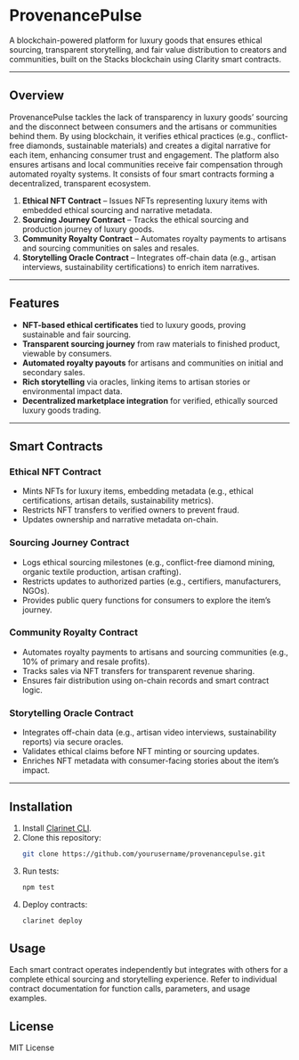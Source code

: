 # ProvenancePulse

A blockchain-powered platform for luxury goods that ensures ethical sourcing, transparent storytelling, and fair value distribution to creators and communities, built on the Stacks blockchain using Clarity smart contracts.

---

## Overview

ProvenancePulse tackles the lack of transparency in luxury goods’ sourcing and the disconnect between consumers and the artisans or communities behind them. By using blockchain, it verifies ethical practices (e.g., conflict-free diamonds, sustainable materials) and creates a digital narrative for each item, enhancing consumer trust and engagement. The platform also ensures artisans and local communities receive fair compensation through automated royalty systems. It consists of four smart contracts forming a decentralized, transparent ecosystem.

1. **Ethical NFT Contract** – Issues NFTs representing luxury items with embedded ethical sourcing and narrative metadata.
2. **Sourcing Journey Contract** – Tracks the ethical sourcing and production journey of luxury goods.
3. **Community Royalty Contract** – Automates royalty payments to artisans and sourcing communities on sales and resales.
4. **Storytelling Oracle Contract** – Integrates off-chain data (e.g., artisan interviews, sustainability certifications) to enrich item narratives.

---

## Features

- **NFT-based ethical certificates** tied to luxury goods, proving sustainable and fair sourcing.  
- **Transparent sourcing journey** from raw materials to finished product, viewable by consumers.  
- **Automated royalty payouts** for artisans and communities on initial and secondary sales.  
- **Rich storytelling** via oracles, linking items to artisan stories or environmental impact data.  
- **Decentralized marketplace integration** for verified, ethically sourced luxury goods trading.  

---

## Smart Contracts

### Ethical NFT Contract
- Mints NFTs for luxury items, embedding metadata (e.g., ethical certifications, artisan details, sustainability metrics).  
- Restricts NFT transfers to verified owners to prevent fraud.  
- Updates ownership and narrative metadata on-chain.  

### Sourcing Journey Contract
- Logs ethical sourcing milestones (e.g., conflict-free diamond mining, organic textile production, artisan crafting).  
- Restricts updates to authorized parties (e.g., certifiers, manufacturers, NGOs).  
- Provides public query functions for consumers to explore the item’s journey.  

### Community Royalty Contract
- Automates royalty payments to artisans and sourcing communities (e.g., 10% of primary and resale profits).  
- Tracks sales via NFT transfers for transparent revenue sharing.  
- Ensures fair distribution using on-chain records and smart contract logic.  

### Storytelling Oracle Contract
- Integrates off-chain data (e.g., artisan video interviews, sustainability reports) via secure oracles.  
- Validates ethical claims before NFT minting or sourcing updates.  
- Enriches NFT metadata with consumer-facing stories about the item’s impact.  

---

## Installation

1. Install [Clarinet CLI](https://docs.hiro.so/clarinet/getting-started).  
2. Clone this repository:
   ```bash
   git clone https://github.com/yourusername/provenancepulse.git
   ```
3. Run tests:
   ```bash
   npm test
   ```
4. Deploy contracts:
   ```bash
   clarinet deploy
   ```

## Usage

Each smart contract operates independently but integrates with others for a complete ethical sourcing and storytelling experience. Refer to individual contract documentation for function calls, parameters, and usage examples.

## License

MIT License

